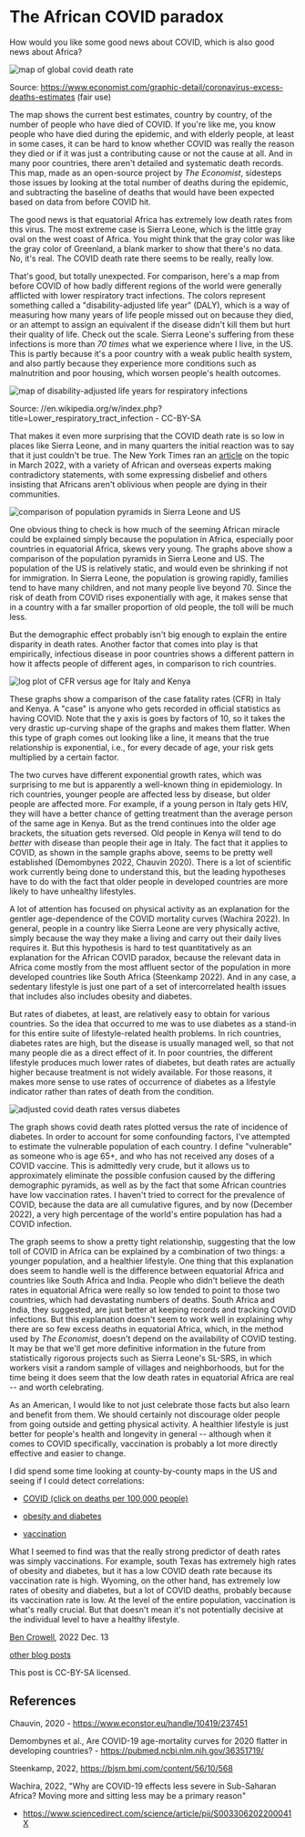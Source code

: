 The African COVID paradox
===================================================

How would you like some good news about COVID, which is also good news about Africa?

![map of global covid death rate](global_covid_deaths.png)

Source: https://www.economist.com/graphic-detail/coronavirus-excess-deaths-estimates (fair use)

The map shows the current best estimates, country by country, of the number of people who
have died of COVID. If you're like me, you know people who have died during the epidemic,
and with elderly people, at least in some cases, it can be hard to know whether COVID was really the reason they died or if it was just
a contributing cause or not the cause at all. And in many poor countries, there aren't
detailed and systematic death records. This map, made as an open-source project by *The Economist*,
sidesteps those issues by looking at the total number of deaths during the epidemic, and subtracting
the baseline of deaths that would have been expected based on data from before COVID hit.

The good news is that equatorial Africa has extremely low death rates from this virus.
The most extreme case is Sierra Leone, which is the little gray oval on the west coast
of Africa. You might think that the gray color was like the gray color of Greenland, a
blank marker to show that there's no data. No, it's real. The COVID death rate there seems
to be really, really low.

That's good, but totally unexpected. For comparison, here's a map from before COVID of how badly different
regions of the world were generally afflicted with lower respiratory tract infections. The colors represent something
called a "disability-adjusted life year" (DALY), which is a way of measuring how many years of life people missed
out on because they died, or an attempt to assign an equivalent if the disease didn't kill them but hurt their
quality of life. Check out the scale. Sierra Leone's suffering from these infections is more than *70 times*
what we experience where I live, in the US. This is partly because it's a poor country with a weak public
health system, and also partly because they experience more conditions such as malnutrition and poor housing,
which worsen people's health outcomes.

![map of disability-adjusted life years for respiratory infections](respiratory_infections.png)

Source: //en.wikipedia.org/w/index.php?title=Lower_respiratory_tract_infection - CC-BY-SA

That makes it even more surprising that the COVID death rate is so low in places like Sierra Leone, and
in many quarters the initial reaction was to say that it just couldn't be true. The New York Times
ran an [article](https://www.nytimes.com/2022/03/23/health/covid-africa-deaths.html) on the topic in March 2022,
with a variety of African and overseas experts making contradictory statements, with some expressing
disbelief and others insisting that Africans aren't oblivious when people are dying in their communities.

![comparison of population pyramids in Sierra Leone and US](pyramid_comparison.png)

One obvious thing to check is how much of the seeming African miracle could be explained simply because
the population in Africa, especially poor countries in equatorial Africa, skews very young.
The graphs above show a comparison of the population pyramids in Sierra Leone and US. The population
of the US is relatively static, and would even be shrinking if not for immigration. In Sierra Leone,
the population is growing rapidly, families tend to have many children, and not many people live beyond 70.
Since the risk of death from COVID rises exponentially with age, it makes sense that in a country with
a far smaller proportion of old people, the toll will be much less.

But the demographic effect probably isn't big enough to explain the entire disparity in death rates.
Another factor that comes into play is that empirically, infectious disease in poor countries shows a different
pattern in how it affects people of different ages, in comparison to rich countries.

![log plot of CFR versus age for Italy and Kenya](age_comparison.png)

These graphs show a comparison of the case fatality rates (CFR) in Italy and Kenya. A "case"
is anyone who gets recorded in official statistics as having COVID. Note that the y axis is
goes by factors of 10, so it takes the very drastic up-curving shape of the graphs and makes them flatter.
When this type of graph comes out looking like a line, it means that the true relationship is exponential,
i.e., for every decade of age, your risk gets multiplied by a certain factor.

The two curves have different exponential growth rates, which was surprising to me but is apparently
a well-known thing in epidemiology. In rich countries, younger people are affected less by disease,
but older people are affected more. For example, if a young person in Italy gets HIV, they will have
a better chance of getting treatment than the average person of the same age in Kenya. But as the trend
continues into the older age brackets, the situation gets reversed. Old people in Kenya will tend to
do *better* with disease than people their age in Italy. 
The fact that it applies to COVID, as shown in the sample graphs above, seems to be pretty well established (Demombynes 2022,
Chauvin 2020).
There is a lot of scientific work
currently being done to understand this, but the leading hypotheses have to do with the fact that
older people in developed countries are more likely to have unhealthy lifestyles.

A lot of attention has focused on physical activity as an explanation for the gentler age-dependence
of the COVID mortality curves (Wachira 2022). In general, people in a country like Sierra Leone are
very physically active, simply because the way they make a living and carry out their daily lives
requires it. But this hypothesis is hard to test quantitatively as an explanation
for the African COVID paradox, because the relevant data in Africa come mostly from the most affluent sector of
the population in more developed countries like South Africa (Steenkamp 2022). And in any case, a sedentary
lifestyle is just one part of a set of intercorrelated health issues that includes also includes obesity and diabetes.

But rates of diabetes, at least, are relatively easy to obtain for various countries.
So the idea that occurred to me was to use diabetes as a stand-in
for this entire suite of lifestyle-related health problems. In rich countries, diabetes
rates are high, but the disease is usually managed well, so that not many people die as a direct effect of it.
In poor countries, the different lifestyle produces much lower rates of diabetes, but death rates are actually higher
because treatment is not widely available. For those reasons, it makes more sense to use rates of occurrence of diabetes
as a lifestyle indicator rather than rates of death from the condition.

![adjusted covid death rates versus diabetes](international_comparison.png)

The graph shows covid death rates plotted versus the rate of incidence of diabetes. 
In order to account for some confounding
factors, I've attempted to estimate the vulnerable population of each country. I define "vulnerable"
as someone who is age 65+, and who has not received any doses of a COVID vaccine. This is admittedly
very crude, but it allows us to approximately eliminate the possible confusion caused by the differing
demographic pyramids, as well as by the fact that some African countries have low vaccination rates.
I haven't tried to correct for the prevalence of COVID, because the data are all cumulative figures,
and by now (December 2022), a very high percentage of the world's entire population has had a COVID
infection.

The graph seems to show a pretty tight relationship, suggesting that the low toll of COVID in Africa
can be explained by a combination of two things: a younger population, and a healthier lifestyle.
One thing that this explanation does seem to handle well is the difference between equatorial Africa
and countries like South Africa and India. People who didn't believe the death rates in equatorial
Africa were really so low tended to point to those two countries, which had devastating numbers of
deaths. South Africa and India, they suggested, are just better at keeping records and tracking
COVID infections. But this explanation doesn't seem to work well in explaining why there are so
few excess deaths in equatorial Africa, which, in the method used by *The Economist*, doesn't
depend on the availability of COVID testing. It may be that we'll get more definitive information
in the future from statistically rigorous projects such as Sierra Leone's SL-SRS, in which workers visit a random
sample of villages and neighborhoods, but for the time being it does seem that the low death
rates in equatorial Africa are real -- and worth celebrating.

As an American, I would like to not just celebrate those facts but also learn and benefit from
them. We should certainly not discourage older people
from going outside and getting physical activity. A healthier lifestyle is just better for people's health and
longevity in general -- although when it comes to COVID specifically, vaccination is probably a lot more directly
effective and easier to change.

I did spend some time looking at county-by-county maps in the US and seeing if I could detect correlations:

* [COVID (click on deaths per 100,000 people)](https://www.arcgis.com/apps/MapSeries/index.html?appid=ad46e587a9134fcdb43ff54c16f8c39b)

* [obesity and diabetes](https://www.arcgis.com/home/item.html?id=c09aee5d3fee41c489fdffec21cb270a)

* [vaccination](https://covid.cdc.gov/covid-data-tracker/#county-view?list_select_state=all_states%26list_select_county%3Dall_counties%26data-type%3DVaccinations%26metric%3DAdministered_Dose1_Pop_Pct&data-type=Vaccinations)

What I seemed to find was that the really strong predictor of death rates was simply vaccinations.
For example, south Texas has extremely high rates of obesity and diabetes, but it has a low COVID
death rate because its vaccination rate is high. Wyoming, on the other hand, has extremely
low rates of obesity and diabetes, but a lot of COVID deaths, probably because its vaccination rate is low.
At the level of the entire population, vaccination is what's really crucial. But that doesn't mean it's
not potentially decisive at the individual level to have a healthy lifestyle.

[Ben Crowell](http://lightandmatter.com/area4author.html), 2022 Dec. 13

[other blog posts](https://bcrowell.github.io/)

This post is CC-BY-SA licensed.

References
--------------------------

Chauvin, 2020 - https://www.econstor.eu/handle/10419/237451

Demombynes et al., Are COVID-19 age-mortality curves for 2020 flatter in developing countries? - https://pubmed.ncbi.nlm.nih.gov/36351719/

Steenkamp, 2022, https://bjsm.bmj.com/content/56/10/568

Wachira, 2022, "Why are COVID-19 effects less severe in Sub-Saharan Africa? Moving more and sitting less may be a primary reason"
- https://www.sciencedirect.com/science/article/pii/S003306202200041X
